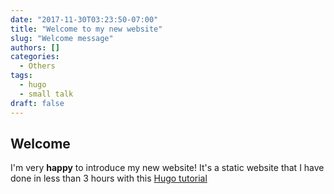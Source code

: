 ```yaml
---
date: "2017-11-30T03:23:50-07:00"
title: "Welcome to my new website"
slug: "Welcome message"
authors: []
categories:
  - Others
tags:
  - hugo
  - small talk
draft: false
---
```


## Welcome

I'm very __happy__ to introduce my new website!
It's a static website that I have done in less than 3 hours with this [Hugo tutorial](https://fillmem.com/post/self-hosted-fast-secured-and-free-static-site/)
